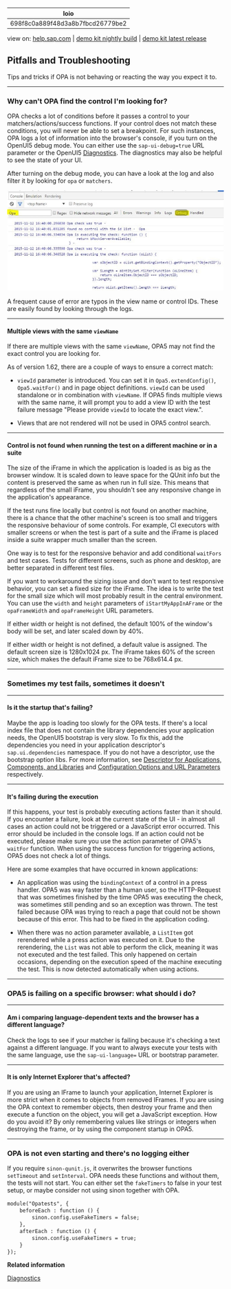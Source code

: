 | loio |
| -----|
| 698f8c0a889f48d3a8b7fbcd26779be2 |

<div id="loio">

view on: [help.sap.com](https://help.sap.com/viewer/DRAFT/3237636b137e43519a20ad5513c49ccb/latest/en-US/698f8c0a889f48d3a8b7fbcd26779be2.html) | [demo kit nightly build](https://openui5nightly.hana.ondemand.com/#/topic/698f8c0a889f48d3a8b7fbcd26779be2) | [demo kit latest release](https://openui5.hana.ondemand.com/#/topic/698f8c0a889f48d3a8b7fbcd26779be2)</div>
<!-- loio698f8c0a889f48d3a8b7fbcd26779be2 -->

## Pitfalls and Troubleshooting

Tips and tricks if OPA is not behaving or reacting the way you expect it to.

***

### Why can't OPA find the control I'm looking for?

OPA checks a lot of conditions before it passes a control to your matchers/actions/success functions. If your control does not match these conditions, you will never be able to set a breakpoint. For such instances, OPA logs a lot of information into the browser's console, if you turn on the OpenUI5 debug mode. You can either use the `sap-ui-debug=true` URL parameter or the OpenUI5 [Diagnostics](Diagnostics_.md#loio6ec18e80b0ce47f290bc2645b0cc86e6). The diagnostics may also be helpful to see the state of your UI.

After turning on the debug mode, you can have a look at the log and also filter it by looking for `opa` or `matchers`.

 ![](loio340d18e41c28469fbd14b6fe128ff89b_LowRes.jpg) 

A frequent cause of error are typos in the view name or control IDs. These are easily found by looking through the logs.

***

#### Multiple views with the same `viewName`

If there are multiple views with the same `viewName`, OPA5 may not find the exact control you are looking for.

As of version 1.62, there are a couple of ways to ensure a correct match:

-   `viewId` parameter is introduced. You can set it in `Opa5.extendConfig()`, `Opa5.waitFor()` and in page object definitions. `viewId` can be used standalone or in combination with `viewName`. If OPA5 finds multiple views with the same name, it will prompt you to add a view ID with the test failure message "Please provide `viewId` to locate the exact view.".

-   Views that are not rendered will not be used in OPA5 control search.


***

#### Control is not found when running the test on a different machine or in a suite

The size of the iFrame in which the application is loaded is as big as the browser window. It is scaled down to leave space for the QUnit info but the content is preserved the same as when run in full size. This means that regardless of the small iFrame, you shouldn't see any responsive change in the application's appearance.

If the test runs fine locally but control is not found on another machine, there is a chance that the other machine's screen is too small and triggers the responsive behaviour of some controls. For example, CI executors with smaller screens or when the test is part of a suite and the iFrame is placed inside a suite wrapper much smaller than the screen.

One way is to test for the responsive behavior and add conditional `waitFors` and test cases. Tests for different screens, such as phone and desktop, are better separated in different test files.

If you want to workaround the sizing issue and don't want to test responsive behavior, you can set a fixed size for the iFrame. The idea is to write the test for the small size which will most probably result in the central environment. You can use the `width` and `height` parameters of `iStartMyAppInAFrame` or the `opaFrameWidth` and `opaFrameHeight` URL parameters.

If either width or height is not defined, the default 100% of the window's body will be set, and later scaled down by 40%.

If either width or height is not defined, a default value is assigned. The default screen size is 1280x1024 px. The iFrame takes 60% of the screen size, which makes the default iFrame size to be 768x614.4 px.

***

### Sometimes my test fails, sometimes it doesn't

***

#### **Is it the startup that's failing?**

Maybe the app is loading too slowly for the OPA tests. If there's a local index file that does not contain the library dependencies your application needs, the OpenUI5 bootstrap is very slow. To fix this, add the dependencies you need in your application descriptor's `sap.ui.dependencies` namespace. If you do not have a descriptor, use the bootstrap option libs. For more information, see [Descriptor for Applications, Components, and Libraries](Descriptor_for_Applications,_Components,_and_Libraries_be0cf40.md) and [Configuration Options and URL Parameters](Configuration_Options_and_URL_Parameters_91f2d03.md) respectively.

***

#### **It's failing during the execution**

If this happens, your test is probably executing actions faster than it should. If you encounter a failure, look at the current state of the UI - in almost all cases an action could not be triggered or a JavaScript error occurred. This error should be included in the console logs. If an action could not be executed, please make sure you use the action parameter of OPA5's `waitFor` function. When using the success function for triggering actions, OPA5 does not check a lot of things.

Here are some examples that have occurred in known applications:

-   An application was using the `bindingContext` of a control in a press handler. OPA5 was way faster than a human user, so the HTTP-Request that was sometimes finished by the time OPA5 was executing the check, was sometimes still pending and so an exception was thrown. The test failed because OPA was trying to reach a page that could not be shown because of this error. This had to be fixed in the application coding.

-   When there was no action parameter available, a `ListItem` got rerendered while a press action was executed on it. Due to the rerendering, the `List` was not able to perform the click, meaning it was not executed and the test failed. This only happened on certain occasions, depending on the execution speed of the machine executing the test. This is now detected automatically when using actions.


***

### OPA5 is failing on a specific browser: what should i do?

***

#### **Am i comparing language-dependent texts and the browser has a different language?**

Check the logs to see if your matcher is failing because it's checking a text against a different language. If you want to always execute your tests with the same language, use the `sap-ui-language=` URL or bootstrap parameter.

***

#### **It is only Internet Explorer that's affected?**

If you are using an IFrame to launch your application, Internet Explorer is more strict when it comes to objects from removed IFrames. If you are using the OPA context to remember objects, then destroy your frame and then execute a function on the object, you will get a JavaScript exception. How do you avoid it? By only remembering values like strings or integers when destroying the frame, or by using the component startup in OPA5.

***

### OPA is not even starting and there's no logging either

If you require `sinon-qunit.js`, it overwrites the browser functions `setTimeout` and `setInterval`. OPA needs these functions and without them, the tests will not start. You can either set the `fakeTimers` to false in your test setup, or maybe consider not using sinon together with OPA.

```lang-js
module("Opatests", {
    beforeEach : function () {
        sinon.config.useFakeTimers = false;
    },
    afterEach : function () {
        sinon.config.useFakeTimers = true;
    }
});
```

**Related information**  


[Diagnostics](Diagnostics_.md#loio6ec18e80b0ce47f290bc2645b0cc86e6)

